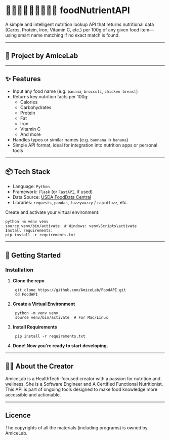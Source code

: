 # 💪🏻👩🏻‍💻👩🏻‍⚕🍎 foodNutrientAPI

A simple and intelligent nutrition lookup API that returns nutritional data (Carbs, Protein, Iron, Vitamin C, etc.) per 100g of any given food item—using smart name matching if no exact match is found.

---

## 🧪 Project by AmiceLab

---

## ✨ Features

- Input any food name (e.g. `banana`, `broccoli`, `chicken breast`)
- Returns key nutrition facts per 100g:
  - Calories
  - Carbohydrates
  - Protein
  - Fat
  - Iron
  - Vitamin C
  - And more
- Handles typos or similar names (e.g. `bannana` → `banana`)
- Simple API format, ideal for integration into nutrition apps or personal tools

---

## 📦 Tech Stack

- Language: `Python`
- Framework: `Flask` (or `FastAPI`, if used)
- Data Source: [USDA FoodData Central](https://fdc.nal.usda.gov/) 
- Libraries: `requests`, `pandas`, `fuzzywuzzy` / `rapidfuzz`, etc.


Create and activate your virtual environment:

	python -m venv venv
	source venv/bin/activate  # Windows: venv\Scripts\activate
	Install requirements:
	pip install -r requirements.txt

---

## 🚀 Getting Started

### Installation

1. **Clone the repo**
   
		git clone https://github.com/AmiceLab/FoodAPI.git
		cd FoodAPI

2. **Create a Virtual Environment**

		python -m venv venv
		source venv/bin/activate  # For Mac/Linux
                      
3. **Install Requirements**

		pip install -r requirements.txt

4. **Done! Now you're ready to start developing.**

---

## 🙋‍♀️ About the Creator

AmiceLab is a HealthTech-focused creator with a passion for nutrition and wellness.
She is a Software Engineer and A Certified Functional Nutritionist.
This API is part of ongoing tools designed to make food knowledge more accessible and actionable.

---

## Licence

The copyrights of all the materials (including programs) is owned by AmiceLab.                      
                      
